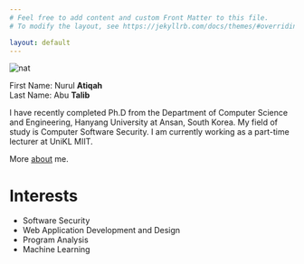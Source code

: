 ```yaml
---
# Feel free to add content and custom Front Matter to this file.
# To modify the layout, see https://jekyllrb.com/docs/themes/#overriding-theme-defaults

layout: default
---
```

![nat](/images/nat.jpg)

First Name: Nurul **Atiqah**<br />
Last Name: Abu **Talib**<br />

I have recently completed Ph.D from the Department of Computer Science and Engineering, Hanyang University at Ansan, South Korea. My field of study is Computer Software Security. I am currently working as a part-time lecturer at UniKL MIIT. 

More <a href="/about">about</a> me.


# Interests
- Software Security
- Web Application Development and Design
- Program Analysis
- Machine Learning

<!-- - Part-time lecturer, Universiti Kuala Lumpur - Malaysian Institute of Information Technology (UniKL MIIT) -->

